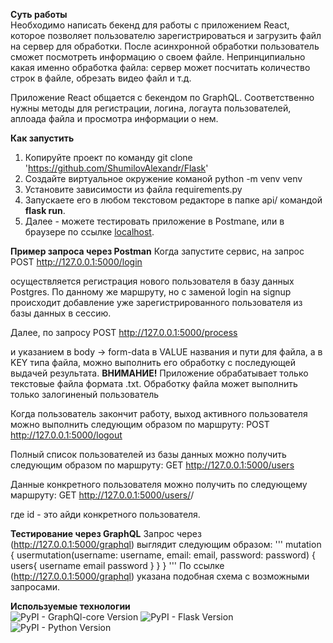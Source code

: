 **Суть работы**<br>
Необходимо написать бекенд для работы с приложением React, которое позволяет  пользователю зарегистрироваться и загрузить файл на сервер для обработки. После асинхронной обработки пользователь сможет посмотреть информацию о своем файле. Непринципиально какая именно обработка файла: сервер может посчитать количество строк в файле, обрезать видео файл и т.д.

Приложение React общается с бекендом по GraphQL. Соответственно нужны методы для регистрации, логина, логаута пользователей, аплоада файла и просмотра информации о нем. 

**Как запустить**
1. Копируйте проект по команду git clone 'https://github.com/ShumilovAlexandr/Flask'
2. Создайте виртуальное окружение команой python -m venv venv
3. Установите зависимости из файла requirements.py
4. Запускаете его в любом текстовом редакторе в папке api/ командой ****flask run****.
5. Далее - можете тестировать приложение в Postmane, или в браузере по ссылке [localhost](http://127.0.0.1:5000/graphql).

**Пример запроса через Postman**
Когда запустите сервис, на запрос 
   POST http://127.0.0.1:5000/login

осуществляется регистрация нового пользователя в базу данных Postgres.
По данному же маршруту, но с заменой login на signup происходит добавление уже зарегистрированного пользователя из базы данных в сессию.

Далее, по запросу
   POST http://127.0.0.1:5000/process

и указанием в body -> form-data в VALUE названия и пути для файла, а в KEY типа файла, можно выполнить его обработку с последующей выдачей результата. **ВНИМАНИЕ!** Приложение обрабатывает только текстовые файла формата .txt. Обработку файла может выполнить только залогиненый пользователь

Когда пользователь закончит работу, выход активного пользователя можно выполнить следующим образом по маршруту: 
   POST http://127.0.0.1:5000/logout

Полный список пользователей из базы данных можно получить следующим образом по маршруту: 
   GET http://127.0.0.1:5000/users

Данные конкретного пользователя можно получить по следующему маршруту:
   GET http://127.0.0.1:5000/users/<id>/
   
где id - это айди конкретного пользователя.

**Тестирование через GraphQL**
Запрос через (http://127.0.0.1:5000/graphql) выглядит следующим образом:
'''
    mutation {
      usermutation(username: username, email: email, password: password) {
      users{
            username
            email
            password
          }
        }
    }
'''
По ссылке (http://127.0.0.1:5000/graphql) указана подобная схема с возможными запросами.

**Используемые технологии** <br>
![PyPI - GraphQl-core Version](https://img.shields.io/badge/GraphQl-3.2.3-green)
![PyPI - Flask Version](https://img.shields.io/badge/Flask-2.2.2-blue)
![PyPI - Python Version](https://img.shields.io/badge/Python-3.10.8-blue)
